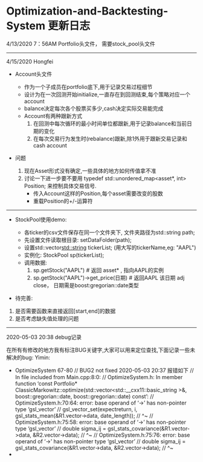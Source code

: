 # Optimization-and-Backtesting-System 更新日志
4/13/2020 7：56AM
Portfolio头文件， 需要stock_pool头文件

----------------------
4/15/2020 Hongfei
- Account头文件
    + 作为一个子成员在portfolio底下,用于记录交易过程细节
    + 设计为在一次回测开始initialize,一直存在到回测结束,每个策略对应一个account
    + balance决定每次各个股票买多少,cash决定实际交易能完成
    + Account有两种跟新方式
        1. 在回测中每次循环的最小时间单位都跟新,用于记录balance和当前日期的变化
        2. 在每次交易行为发生时(rebalance)跟新,除1外用于跟新交易记录和cash account

- 问题
    1. 现在Asset形式没有确定,一些具体的地方如何传值拿不准
    2. 讨论一下进一步要不要用 typedef std::unordered_map<asset*, int> Position; 来控制具体交易信号.
        - 传入Account这样的Position,每个asset需要改变的股数
        - 重载Position的+/-运算符

----------------------
- StockPool使用demo:
    + 各ticker的csv文件保存在同一个文件夹下, 文件夹路径为std::string path;
    + 先设置文件读取根目录: setDataFolder(path);
    + 设置std::vector<std::string> tickerList; (用大写的tickerName,eg: "AAPL")
    + 实例化: StockPool sp(tickerList);
    + 调用数据:
        1. sp.getStock("AAPL") # 返回 asset* , 指向AAPL的实例
        2. sp.getStock("AAPL")->get_price(日期) # 返回AAPL 该日期 adj close， 日期需是boost:gregorian::date类型

- 待完善:
1) 是否需要函数来直接返回[start,end]的数据
2) 是否考虑缺失值处理的问题

----------------------
2020-05-03 20:38
debug记录

在所有有修改的地方我有标注BUG关键字,大家可以用来定位查找,下面记录一些未解决的bug:
Yimin:
- OptimizeSystem 67-80
    // BUG2 not fixed 2020-05-03 20:37 报错如下
    // In file included from Main.cpp:8:0:
    // OptimizeSystem.h: In member function ‘const Portfolio* ClassicMarkowitz::optimize(std::vector<std::__cxx11::basic_string<char> >&, boost::gregorian::date, boost::gregorian::date) const’:
    // OptimizeSystem.h:70:64: error: base operand of ‘->’ has non-pointer type ‘gsl_vector’
    //        gsl_vector_set(expectreturn, i, gsl_stats_mean(&R1.vector->data, date_length));
    //                                                                 ^~
    // OptimizeSystem.h:75:58: error: base operand of ‘->’ has non-pointer type ‘gsl_vector’
    //          double sigma_ij = gsl_stats_covariance(&R1.vector->data, &R2.vector->data);
    //                                                           ^~
    // OptimizeSystem.h:75:76: error: base operand of ‘->’ has non-pointer type ‘gsl_vector’
    //      double sigma_ij = gsl_stats_covariance(&R1.vector->data, &R2.vector->data);
    //                                                                         ^~
- 